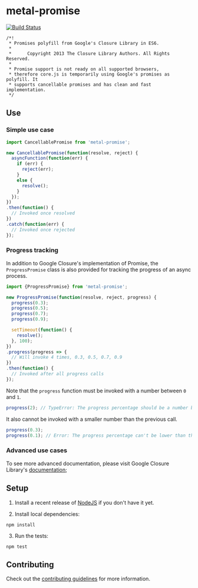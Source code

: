 # metal-promise

[![Build Status](https://travis-ci.org/metal/metal-promise.svg?branch=master)](https://travis-ci.org/metal/metal-promise)

```
/*!
 * Promises polyfill from Google's Closure Library in ES6.
 *
 *      Copyright 2013 The Closure Library Authors. All Rights Reserved.
 *
 * Promise support is not ready on all supported browsers,
 * therefore core.js is temporarily using Google's promises as polyfill. It
 * supports cancellable promises and has clean and fast implementation.
 */
 ```

## Use

### Simple use case

```javascript
import CancellablePromise from 'metal-promise';

new CancellablePromise(function(resolve, reject) {
  asyncFunction(function(err) {
    if (err) {
      reject(err);
    }
    else {
      resolve();
    }
  });
})
.then(function() {
  // Invoked once resolved
})
.catch(function(err) {
  // Invoked once rejected
});
```

### Progress tracking

In addition to Google Closure's implementation of Promise,
the `ProgressPromise` class is also provided for tracking the progress of an
async process.

```javascript
import {ProgressPromise} from 'metal-promise';

new ProgressPromise(function(resolve, reject, progress) {
  progress(0.3);
  progress(0.5);
  progress(0.7);
  progress(0.9);

  setTimeout(function() {
    resolve();
  }, 100);
})
.progress(progress => {
  // Will invoke 4 times, 0.3, 0.5, 0.7, 0.9
})
.then(function() {
  // Invoked after all progress calls
});
```

Note that the `progress` function must be invoked with a number
between `0` and `1`.

```javascript
progress(2); // TypeError: The progress percentage should be a number between 0 and 1
```

It also cannot be invoked with a smaller number than the previous call.

```javascript
progress(0.3);
progress(0.1); // Error: The progress percentage can't be lower than the previous percentage
```

### Advanced use cases

To see more advanced documentation, please visit Google Closure
Library's [documentation](https://google.github.io/closure-library/api/goog.Promise.html);

## Setup

1. Install a recent release of [NodeJS](https://nodejs.org/en/download/) if you
don't have it yet.

2. Install local dependencies:

  ```
  npm install
  ```

3. Run the tests:

  ```
  npm test
  ```

## Contributing

Check out the [contributing guidelines](https://github.com/metal/metal-promise/blob/master/CONTRIBUTING.md) for more information.
